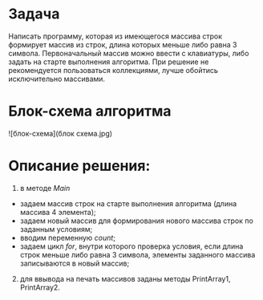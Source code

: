 # Задача
Написать программу, которая из имеющегося массива строк формирует массив из строк, длина которых меньше либо равна 3 символа. 
Первоначальный массив можно ввести с клавиатуры, либо задать на старте выполнения алгоритма. 
При решение не рекомендуется пользоваться коллекциями, лучше обойтись исключительно массивами.

# Блок-схема алгоритма

![блок-схема](блок схема.jpg)

# Описание решения:
1. в методе *Main* 
- задаем массив строк на старте выполнения алгоритма (длина массива 4 элемента);
- задаем новый массив для формирования нового массива строк по заданным условиям;  
- вводим переменную *count*;
- задаем цикл *for*, внутри которого проверка условия, если длина строк меньше либо равна 3 символа, элементы заданного массива записываются в новый массив;
2. для ввывода на печать массивов заданы методы PrintArray1, PrintArray2.


